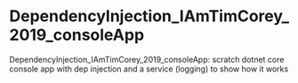 # DependencyInjection_IAmTimCorey_2019_consoleApp
 DependencyInjection_IAmTimCorey_2019_consoleApp: scratch dotnet core console app with dep injection and a service (logging) to show how it works
